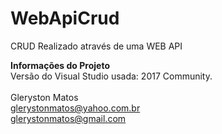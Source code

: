 # WebApiCrud
CRUD Realizado através de uma WEB API

<b>Informações do Projeto</b>
<br/>
Versão do Visual Studio usada: 2017 Community.<br/>
<br/>
Gleryston Matos<br/>
glerystonmatos@yahoo.com.br<br/>
glerystonmatos@gmail.com<br/>
